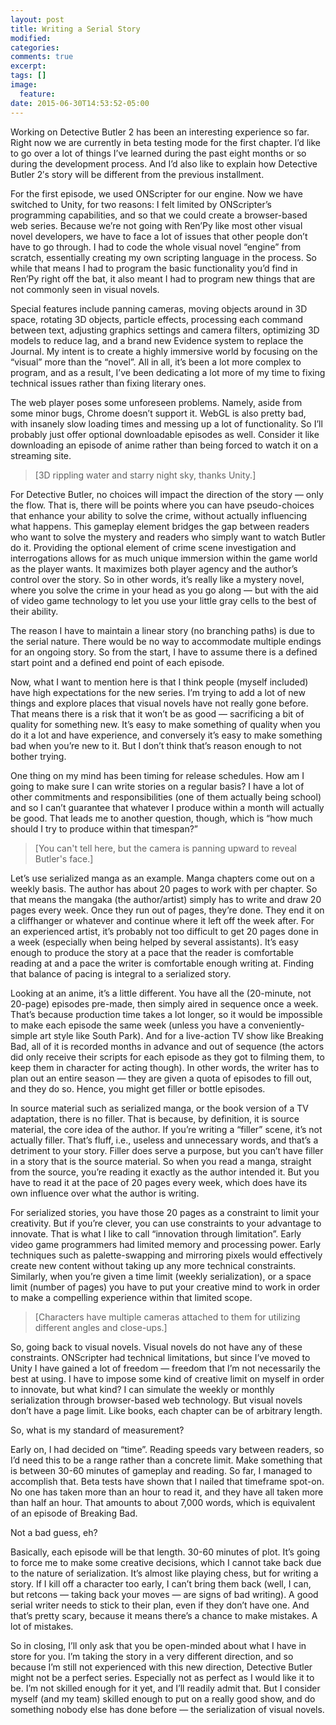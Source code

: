 ```yaml
---
layout: post
title: Writing a Serial Story
modified:
categories:
comments: true
excerpt:
tags: []
image:
  feature:
date: 2015-06-30T14:53:52-05:00
---
```


Working on Detective Butler 2 has been an interesting experience so far. Right now we are currently in beta testing mode for the first chapter. I’d like to go over a lot of things I’ve learned during the past eight months or so during the development process. And I’d also like to explain how Detective Butler 2′s story will be different from the previous installment.

For the first episode, we used ONScripter for our engine. Now we have switched to Unity, for two reasons: I felt limited by ONScripter’s programming capabilities, and so that we could create a browser-based web series. Because we’re not going with Ren’Py like most other visual novel developers, we have to face a lot of issues that other people don’t have to go through. I had to code the whole visual novel “engine” from scratch, essentially creating my own scripting language in the process. So while that means I had to program the basic functionality you’d find in Ren’Py right off the bat, it also meant I had to program new things that are not commonly seen in visual novels.

Special features include panning cameras, moving objects around in 3D space, rotating 3D objects, particle effects, processing each command between text, adjusting graphics settings and camera filters, optimizing 3D models to reduce lag, and a brand new Evidence system to replace the Journal. My intent is to create a highly immersive world by focusing on the “visual” more than the “novel”. All in all, it’s been a lot more complex to program, and as a result, I’ve been dedicating a lot more of my time to fixing technical issues rather than fixing literary ones.

The web player poses some unforeseen problems. Namely, aside from some minor bugs, Chrome doesn’t support it. WebGL is also pretty bad, with insanely slow loading times and messing up a lot of functionality. So I’ll probably just offer optional downloadable episodes as well. Consider it like downloading an episode of anime rather than being forced to watch it on a streaming site.

> [3D rippling water and starry night sky, thanks Unity.]

For Detective Butler, no choices will impact the direction of the story — only the flow. That is, there will be points where you can have pseudo-choices that enhance your ability to solve the crime, without actually influencing what happens. This gameplay element bridges the gap between readers who want to solve the mystery and readers who simply want to watch Butler do it. Providing the optional element of crime scene investigation and interrogations allows for as much unique immersion within the game world as the player wants. It maximizes both player agency and the author’s control over the story. So in other words, it’s really like a mystery novel, where you solve the crime in your head as you go along — but with the aid of video game technology to let you use your little gray cells to the best of their ability.

The reason I have to maintain a linear story (no branching paths) is due to the serial nature. There would be no way to accommodate multiple endings for an ongoing story. So from the start, I have to assume there is a defined start point and a defined end point of each episode.

Now, what I want to mention here is that I think people (myself included) have high expectations for the new series. I’m trying to add a lot of new things and explore places that visual novels have not really gone before. That means there is a risk that it won’t be as good — sacrificing a bit of quality for something new. It’s easy to make something of quality when you do it a lot and have experience, and conversely it’s easy to make something bad when you’re new to it. But I don’t think that’s reason enough to not bother trying.

One thing on my mind has been timing for release schedules. How am I going to make sure I can write stories on a regular basis? I have a lot of other commitments and responsibilities (one of them actually being school) and so I can’t guarantee that whatever I produce within a month will actually be good. That leads me to another question, though, which is “how much should I try to produce within that timespan?”

> [You can't tell here, but the camera is panning upward to reveal Butler's face.]

Let’s use serialized manga as an example. Manga chapters come out on a weekly basis. The author has about 20 pages to work with per chapter. So that means the mangaka (the author/artist) simply has to write and draw 20 pages every week. Once they run out of pages, they’re done. They end it on a cliffhanger or whatever and continue where it left off the week after. For an experienced artist, it’s probably not too difficult to get 20 pages done in a week (especially when being helped by several assistants). It’s easy enough to produce the story at a pace that the reader is comfortable reading at and a pace the writer is comfortable enough writing at. Finding that balance of pacing is integral to a serialized story.

Looking at an anime, it’s a little different. You have all the (20-minute, not 20-page) episodes pre-made, then simply aired in sequence once a week. That’s because production time takes a lot longer, so it would be impossible to make each episode the same week (unless you have a conveniently-simple art style like South Park). And for a live-action TV show like Breaking Bad, all of it is recorded months in advance and out of sequence (the actors did only receive their scripts for each episode as they got to filming them, to keep them in character for acting though). In other words, the writer has to plan out an entire season — they are given a quota of episodes to fill out, and they do so. Hence, you might get filler or bottle episodes.

In source material such as serialized manga, or the book version of a TV adaptation, there is no filler. That is because, by definition, it is source material, the core idea of the author. If you’re writing a “filler” scene, it’s not actually filler. That’s fluff, i.e., useless and unnecessary words, and that’s a detriment to your story. Filler does serve a purpose, but you can’t have filler in a story that is the source material. So when you read a manga, straight from the source, you’re reading it exactly as the author intended it. But you have to read it at the pace of 20 pages every week, which does have its own influence over what the author is writing.

For serialized stories, you have those 20 pages as a constraint to limit your creativity. But if you’re clever, you can use constraints to your advantage to innovate. That is what I like to call “innovation through limitation”. Early video game programmers had limited memory and processing power. Early techniques such as palette-swapping and mirroring pixels would effectively create new content without taking up any more technical constraints. Similarly, when you’re given a time limit (weekly serialization), or a space limit (number of pages) you have to put your creative mind to work in order to make a compelling experience within that limited scope.

> [Characters have multiple cameras attached to them for utilizing different angles and close-ups.]

So, going back to visual novels. Visual novels do not have any of these constraints. ONScripter had technical limitations, but since I’ve moved to Unity I have gained a lot of freedom — freedom that I’m not necessarily the best at using. I have to impose some kind of creative limit on myself in order to innovate, but what kind? I can simulate the weekly or monthly serialization through browser-based web technology. But visual novels don’t have a page limit. Like books, each chapter can be of arbitrary length.

So, what is my standard of measurement?

Early on, I had decided on “time”. Reading speeds vary between readers, so I’d need this to be a range rather than a concrete limit. Make something that is between 30-60 minutes of gameplay and reading. So far, I managed to accomplish that. Beta tests have shown that I nailed that timeframe spot-on. No one has taken more than an hour to read it, and they have all taken more than half an hour. That amounts to about 7,000 words, which is equivalent of an episode of Breaking Bad.

Not a bad guess, eh?

Basically, each episode will be that length. 30-60 minutes of plot. It’s going to force me to make some creative decisions, which I cannot take back due to the nature of serialization. It’s almost like playing chess, but for writing a story. If I kill off a character too early, I can’t bring them back (well, I can, but retcons — taking back your moves — are signs of bad writing). A good serial writer needs to stick to their plan, even if they don’t have one. And that’s pretty scary, because it means there’s a chance to make mistakes. A lot of mistakes.

So in closing, I’ll only ask that you be open-minded about what I have in store for you. I’m taking the story in a very different direction, and so because I’m still not experienced with this new direction, Detective Butler might not be a perfect series. Especially not as perfect as I would like it to be. I’m not skilled enough for it yet, and I’ll readily admit that. But I consider myself (and my team) skilled enough to put on a really good show, and do something nobody else has done before — the serialization of visual novels.
